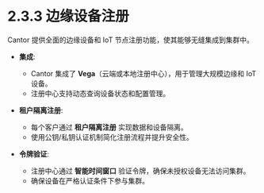 # 2.3.3 边缘设备注册

Cantor 提供全面的边缘设备和 IoT 节点注册功能，使其能够无缝集成到集群中。

- **集成**:
  - Cantor 集成了 **Vega**（云端或本地注册中心），用于管理大规模边缘和 IoT 设备。
  - 注册中心支持动态查询设备状态和配置管理。

- **租户隔离注册**:
  - 每个客户通过 **租户隔离注册** 实现数据和设备隔离。
  - 使用公钥/私钥认证机制简化注册流程并提升安全性。

- **令牌验证**:
  - 注册中心通过 **智能时间窗口** 验证令牌，确保未授权设备无法访问集群。
  - 确保设备在严格认证条件下参与集群。